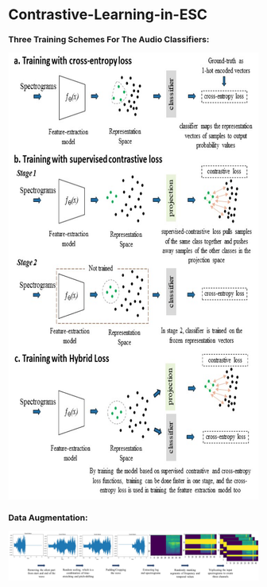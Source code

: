 # Contrastive-Learning-in-ESC
<h3> Three Training Schemes For The Audio Classifiers: </h3>


<center><img src="resources/overview.jpg" alt="overview of our three models" height="900"></center>

<h3> Data Augmentation: </h3>
<img src="resources/data_augmentation.jpg" alt="data augmentation process">
